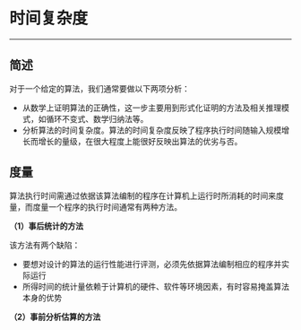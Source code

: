 # 时间复杂度
---
## 简述
对于一个给定的算法，我们通常要做以下两项分析：
* 从数学上证明算法的正确性，这一步主要用到形式化证明的方法及相关推理模式，如循环不变式、数学归纳法等。
* 分析算法的时间复杂度。算法的时间复杂度反映了程序执行时间随输入规模增长而增长的量级，在很大程度上能很好反映出算法的优劣与否。

## 度量
算法执行时间需通过依据该算法编制的程序在计算机上运行时所消耗的时间来度量，而度量一个程序的执行时间通常有两种方法。

**（1）事后统计的方法**

该方法有两个缺陷：
* 要想对设计的算法的运行性能进行评测，必须先依据算法编制相应的程序并实际运行
* 所得时间的统计量依赖于计算机的硬件、软件等环境因素，有时容易掩盖算法本身的优势

**（2）事前分析估算的方法**

